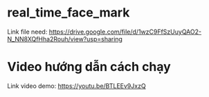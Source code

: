 # real_time_face_mark
Link file need: https://drive.google.com/file/d/1wzC9FfSzUuyQAO2-N_NN8XQfHha2Rouh/view?usp=sharing

# Video hướng dẫn cách chạy
Link video demo: https://youtu.be/BTLEEv9JxzQ
